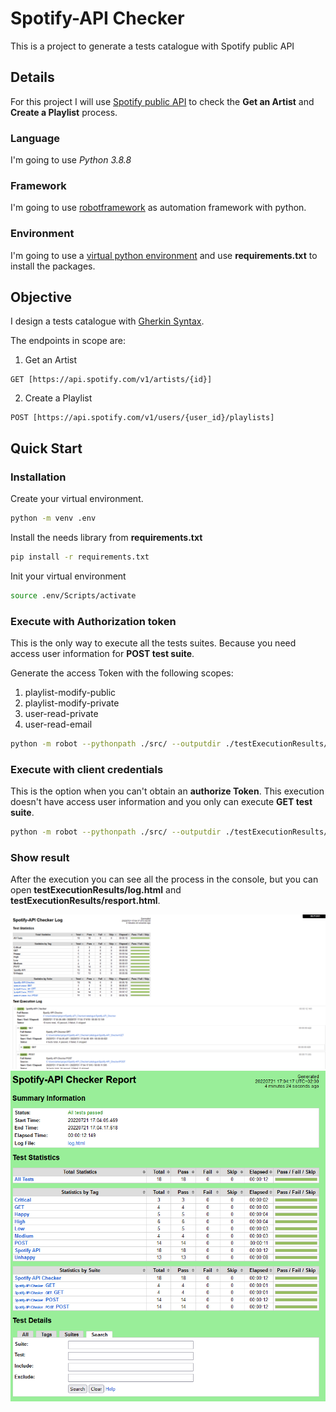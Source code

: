 # Spotify-API Checker
This is a project to generate a tests catalogue with Spotify public API

## Details
For this project I will use [Spotify public API](https://developer.spotify.com/) to check the **Get an Artist** and **Create a Playlist** process.

### Language 
I'm going to use *Python 3.8.8*

### Framework
I'm going to use [robotframework](https://robotframework.org/) as automation framework with python.

### Environment
I'm going to use a [virtual python environment](https://docs.python.org/3/tutorial/venv.html) and use **requirements.txt** to install the packages.

## Objective
I design a tests catalogue with [Gherkin Syntax](https://cucumber.io/docs/gherkin/).

The endpoints in scope are:
1. Get an Artist
```
GET [https://api.spotify.com/v1/artists/{id}]
```
2. Create a Playlist
```
POST [https://api.spotify.com/v1/users/{user_id}/playlists]
```

## Quick Start

### Installation

Create your virtual environment.
```bash
python -m venv .env
```

Install the needs library from **requirements.txt**
```bash
pip install -r requirements.txt
```

Init your virtual environment
```bash
source .env/Scripts/activate
```

### Execute with Authorization token
This is the only way to execute all the tests suites. Because you need access user information for **POST test suite**.

Generate the access Token with the following scopes:
1. playlist-modify-public
1. playlist-modify-private
1. user-read-private
1. user-read-email

```bash
python -m robot --pythonpath ./src/ --outputdir ./testExecutionResults/ -v clientId:{put here your clientId} -v clientSecret:{put here your clientSecret} -v authorizeToken:{put here your authorize token} catalogue/Spotify-API_Checker/
```

### Execute with client credentials
This is the option when you can't obtain an **authorize Token**. This execution doesn't have access user information and you only can execute **GET test suite**.

```bash
python -m robot --pythonpath ./src/ --outputdir ./testExecutionResults/ -v clientId:{put here your clientId} -v clientSecret:{put here your clientSecret} -i GET catalogue/Spotify-API_Checker/
```

### Show result

After the execution you can see all the process in the console, but you can open **testExecutionResults/log.html** and **testExecutionResults/resport.html**.

![log.html](resources/exampleLog.png)
![resport.html](resources/exampleResport.png)